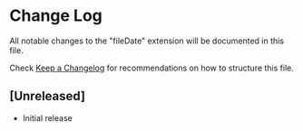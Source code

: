 # Change Log

All notable changes to the "fileDate" extension will be documented in this file.

Check [Keep a Changelog](http://keepachangelog.com/) for recommendations on how to structure this file.

## [Unreleased]

- Initial release
  